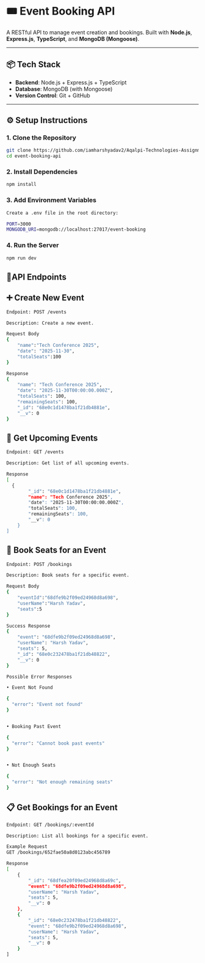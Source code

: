 # 🎟️ Event Booking API

A RESTful API to manage event creation and bookings. Built with **Node.js**, **Express.js**, **TypeScript**, and **MongoDB (Mongoose)**.

---

## 📦 Tech Stack

- **Backend**: Node.js + Express.js + TypeScript  
- **Database**: MongoDB (with Mongoose)  
- **Version Control**: Git + GitHub  

---

## ⚙️ Setup Instructions

### 1. Clone the Repository

```bash
git clone https://github.com/iamharshyadav2/Aqalpi-Technologies-Assignment.git
cd event-booking-api
```

### 2. Install Dependencies
```bash
npm install
```

### 3. Add Environment Variables

```bash
Create a .env file in the root directory:

PORT=3000
MONGODB_URI=mongodb://localhost:27017/event-booking
```

### 4. Run the Server
```bash
npm run dev
```

## 📘API Endpoints

## ➕ Create New Event

```bash
Endpoint: POST /events

Description: Create a new event.

Request Body
{
    "name":"Tech Conference 2025",
    "date": "2025-11-30",
    "totalSeats":100
}

Response
{
    "name": "Tech Conference 2025",
    "date": "2025-11-30T00:00:00.000Z",
    "totalSeats": 100,
    "remainingSeats": 100,
    "_id": "68e0c1d1478ba1f21db4881e",
    "__v": 0
}
```

## 📅 Get Upcoming Events
```bash
Endpoint: GET /events

Description: Get list of all upcoming events.

Response
[
  {
        "_id": "68e0c1d1478ba1f21db4881e",
        "name": "Tech Conference 2025",
        "date": "2025-11-30T00:00:00.000Z",
        "totalSeats": 100,
        "remainingSeats": 100,
        "__v": 0
    }
]
```

## 🎫 Book Seats for an Event
```bash
Endpoint: POST /bookings

Description: Book seats for a specific event.

Request Body
{
    "eventId":"68dfe9b2f09ed24968d8a698",
    "userName":"Harsh Yadav",
    "seats":5
}

Success Response
{
    "event": "68dfe9b2f09ed24968d8a698",
    "userName": "Harsh Yadav",
    "seats": 5,
    "_id": "68e0c232478ba1f21db48822",
    "__v": 0
}

Possible Error Responses

• Event Not Found

{
  "error": "Event not found"
}


• Booking Past Event

{
  "error": "Cannot book past events"
}


• Not Enough Seats

{
  "error": "Not enough remaining seats"
}
```

## 📋 Get Bookings for an Event
```bash
Endpoint: GET /bookings/:eventId

Description: List all bookings for a specific event.

Example Request
GET /bookings/652fae50a8d0123abc456789

Response
[
    {
        "_id": "68dfea20f09ed24968d8a69c",
        "event": "68dfe9b2f09ed24968d8a698",
        "userName": "Harsh Yadav",
        "seats": 5,
        "__v": 0
    },
    {
        "_id": "68e0c232478ba1f21db48822",
        "event": "68dfe9b2f09ed24968d8a698",
        "userName": "Harsh Yadav",
        "seats": 5,
        "__v": 0
    }
]
```







